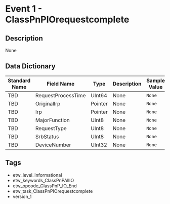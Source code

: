 # Event 1 - ClassPnPIOrequestcomplete

## Description
None

## Data Dictionary
|Standard Name|Field Name|Type|Description|Sample Value|
|---|---|---|---|---|
|TBD|RequestProcessTime|UInt64|None|`None`|
|TBD|OriginalIrp|Pointer|None|`None`|
|TBD|Irp|Pointer|None|`None`|
|TBD|MajorFunction|UInt8|None|`None`|
|TBD|RequestType|UInt8|None|`None`|
|TBD|SrbStatus|UInt8|None|`None`|
|TBD|DeviceNumber|UInt32|None|`None`|

## Tags
* etw_level_Informational
* etw_keywords_ClassPnPAllIO
* etw_opcode_ClassPnP_IO_End
* etw_task_ClassPnPIOrequestcomplete
* version_1